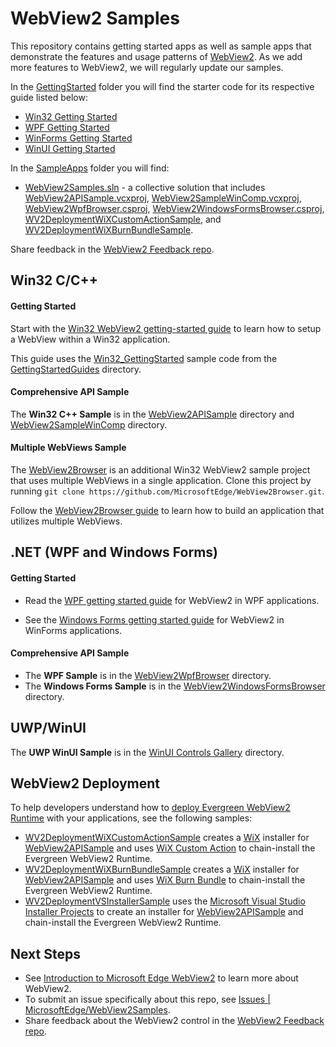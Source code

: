 # WebView2 Samples

This repository contains getting started apps as well as sample apps that demonstrate the features and usage patterns of [WebView2](https://docs.microsoft.com/microsoft-edge/webview2/). As we add more features to WebView2, we will regularly update our samples.

In the [GettingStarted](./GettingStartedGuides/) folder you will find the starter code for its respective guide listed below:
- [Win32 Getting Started](https://docs.microsoft.com/microsoft-edge/webview2/gettingstarted/win32)
- [WPF Getting Started](https://docs.microsoft.com/microsoft-edge/webview2/gettingstarted/wpf)
- [WinForms Getting Started](https://docs.microsoft.com/microsoft-edge/webview2/gettingstarted/winforms)
- [WinUI Getting Started](https://docs.microsoft.com/microsoft-edge/webview2/gettingstarted/winui)

In the [SampleApps](./SampleApps/) folder you will find:
- [WebView2Samples.sln](SampleApps/WebView2Samples.sln) - a collective solution that includes [WebView2APISample.vcxproj](SampleApps/WebView2APISample/WebView2APISample.vcxproj), [WebView2SampleWinComp.vcxproj](SampleApps/WebView2SampleWinComp/WebView2SampleWinComp.vcxproj), [WebView2WpfBrowser.csproj](SampleApps/WebView2WpfBrowser/WebView2WpfBrowser.csproj), [WebView2WindowsFormsBrowser.csproj](SampleApps/WebView2WindowsFormsBrowser/WebView2WindowsFormsBrowser.csproj), [WV2DeploymentWiXCustomActionSample](/SampleApps/WV2DeploymentWiXCustomActionSample/README.md), and [WV2DeploymentWiXBurnBundleSample](/SampleApps/WV2DeploymentWiXBurnBundleSample/README.md).

Share feedback in the [WebView2 Feedback repo](https://aka.ms/webviewfeedback).

## Win32 C/C++

#### Getting Started

Start with the [Win32 WebView2 getting-started guide](https://docs.microsoft.com/microsoft-edge/webview2/gettingstarted/win32) to learn how to setup a WebView within a Win32 application.

This guide uses the [Win32_GettingStarted](./GettingStartedGuides/Win32_GettingStarted) sample code from the [GettingStartedGuides](./GettingStartedGuides/) directory.

#### Comprehensive API Sample

The **Win32 C++ Sample** is in the [WebView2APISample](./SampleApps/WebView2APISample) directory and [WebView2SampleWinComp](./SampleApps/WebView2SampleWinComp) directory.

#### Multiple WebViews Sample

The [WebView2Browser](https://github.com/MicrosoftEdge/WebView2Browser) is an additional Win32 WebView2 sample project that uses multiple WebViews in a single application. Clone this project by running `git clone https://github.com/MicrosoftEdge/WebView2Browser.git`.

Follow the [WebView2Browser guide](https://github.com/MicrosoftEdge/WebView2Browser) to learn how to build an application that utilizes multiple WebViews.

## .NET (WPF and Windows Forms)

#### Getting Started

* Read the [WPF getting started guide](https://docs.microsoft.com/microsoft-edge/webview2/gettingstarted/wpf) for WebView2 in WPF applications.

* See the [Windows Forms getting started guide](https://docs.microsoft.com/microsoft-edge/webview2/gettingstarted/winforms) for WebView2 in WinForms applications.

#### Comprehensive API Sample

* The **WPF Sample** is in the [WebView2WpfBrowser](./SampleApps/WebView2WpfBrowser) directory.
* The **Windows Forms Sample** is in the [WebView2WindowsFormsBrowser](./SampleApps/WebView2WindowsFormsBrowser) directory.

## UWP/WinUI

The **UWP WinUI Sample** is in the [WinUI Controls Gallery](https://github.com/microsoft/Xaml-Controls-Gallery/tree/winui3preview) directory.

## WebView2 Deployment

To help developers understand how to [deploy Evergreen WebView2 Runtime](https://docs.microsoft.com/microsoft-edge/webview2/concepts/distribution#deploying-the-evergreen-webview2-runtime) with your applications, see the following samples:

* [WV2DeploymentWiXCustomActionSample](/SampleApps/WV2DeploymentWiXCustomActionSample/README.md) creates a [WiX](https://wixtoolset.org/) installer for [WebView2APISample](./SampleApps/WebView2APISample/README.md) and uses [WiX Custom Action](https://wixtoolset.org/documentation/manual/v3/wixdev/extensions/authoring_custom_actions.html) to chain-install the Evergreen WebView2 Runtime.
* [WV2DeploymentWiXBurnBundleSample](/SampleApps/WV2DeploymentWiXBurnBundleSample/README.md) creates a [WiX](https://wixtoolset.org/) installer for [WebView2APISample](./SampleApps/WebView2APISample/README.md) and uses [WiX Burn Bundle](https://wixtoolset.org/documentation/manual/v3/bundle/) to chain-install the Evergreen WebView2 Runtime.
* [WV2DeploymentVSInstallerSample](/SampleApps/WV2DeploymentVSInstallerSample/README.md) uses the [Microsoft Visual Studio Installer Projects](https://marketplace.visualstudio.com/items?itemName=visualstudioclient.MicrosoftVisualStudio2017InstallerProjects) to create an installer for [WebView2APISample](./SampleApps/WebView2APISample/README.md) and chain-install the Evergreen WebView2 Runtime.

## Next Steps

* See [Introduction to Microsoft Edge WebView2](https://aka.ms/webview) to learn more about WebView2.
* To submit an issue specifically about this repo, see [Issues | MicrosoftEdge\/WebView2Samples](https://github.com/MicrosoftEdge/WebView2Samples/issues).
* Share feedback about the WebView2 control in the [WebView2 Feedback repo](https://aka.ms/webviewfeedback).
